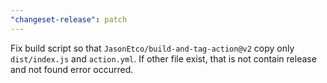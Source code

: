 ```yaml
---
"changeset-release": patch
---
```


Fix build script so that `JasonEtco/build-and-tag-action@v2` copy only `dist/index.js` and `action.yml`. If other file exist, that is not contain release and not found error occurred.
